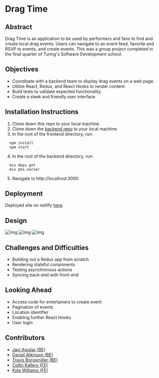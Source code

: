 # Drag Time 

## Abstract

  Drag Time is an application to be used by performers and fans to find and create local drag events. Users can navigate to an event feed, favorite and RSVP to events, and create events. This was a group project completed in the final quarter of Turing's Software Development school. 

## Objectives

  * Coordinate with a backend team to display drag events on a web page.
  * Utilize React, Redux, and React Hooks to render content.
  * Build tests to validate expected functionality.
  * Create a sleek and friendly user interface. 

## Installation Instructions

  1. Clone down this repo to your local machine.
  2. Clone down the [backend repo](https://github.com/drag-time/drag-time-api) to your local machine.
  3. In the root of the frontend directory, run:
  ```
    npm install
    npm start
  ```
  4. In the root of the backend directory, run:

  ```
    mix deps.get
    mix phx.server
  ```
  5. Navigate to http://localhost:3000

## Deployment

  Deployed site on netlify [here](https://inspiring-wescoff-a24deb.netlify.app/).

## Design

  ![img](https://i.imgur.com/VYr5lnS.png)
  ![img](https://i.imgur.com/TDNmssq.png)
  ![img](https://i.imgur.com/VSwMunX.png)

## Challenges and Difficulties

  * Building out a Redux app from scratch
  * Rendering stateful components 
  * Testing asynchronous actions
  * Syncing back-end with front-end 

## Looking Ahead
  * Access code for entertainers to create event
  * Pagination of events
  * Location identifier 
  * Enabling further React Hooks
  * User login

## Contributors

 * [Javi Aguilar (BE)](https://github.com/javier-aguilar)
 * [Daniel Atkinson (BE)](https://github.com/danielbldr)
 * [Travis Borgsmiller (BE)](https://github.com/TravisBorgsmiller)
 * [Collin Kallery (FE)](https://github.com/collinkallery)
 * [Kyle Williams (FE)](https://github.com/KCWill)